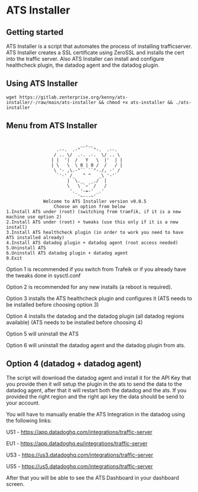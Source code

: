 # ATS Installer

## Getting started

ATS Installer is a script that automates the process of installing trafficserver. ATS Installer creates a SSL certificate using ZeroSSL and installs the cert into the traffic server.
Also ATS Installer can install and configure healthcheck plugin, the datadog agent and the datadog plugin. 
## Using ATS Installer
```
wget https://gitlab.zenterprise.org/kenny/ats-installer/-/raw/main/ats-installer && chmod +x ats-installer && ./ats-installer
```

## Menu from ATS Installer

```

                            __,__
                   .--.  .-"     "-.  .--.
                  / .. \/  .-. .-.  \/ .. \
                 | |  '|  /   Y   \  |'  | |
                 | \   \  \ 0 | 0 /  /   / |
                  \ '- ,\.-"`` ``"-./, -' /
                   `'-' /_   ^ ^   _\ '-'`
                       |  \._   _./  |
                       \   \ `~` /   /
                        '._ '-=-' _.'
                           '~---~'
              Welcome to ATS Installer version v0.0.5
                  Choose an option from below
1.Install ATS under (root) (switching from traefik, if it is a new machine use option 2)
2.Install ATS under (root) + tweaks (use this only if it is a new install)
3.Install ATS healthcheck plugin (in order to work you need to have ATS installed already)
4.Install ATS datadog plugin + datadog agent (root access needed)
5.Uninstall ATS
6.Uninstall ATS datadog plugin + datadog agent
0.Exit
```

Option 1 is recommended if you switch from Trafeik or if you already have the tweaks done in sysctl.conf

Option 2 is recommended for any new installs (a reboot is required).

Option 3 installs the ATS healthcheck plugin and configures it (ATS needs to be installed before choosing option 3)

Option 4 installs the datadog and the datadog plugin (all datadog regions available) (ATS needs to be installed before choosing 4)

Option 5 will uninstall the ATS

Option 6 will uninstall the datadog agent and the datadog plugin from ats.

## Option 4 (datadog + datadog agent)

The script will download the datadog agent and install it for the API Key that you provide then it will setup the plugin in the ats to send the data to the datadog agent, after that it will restart both the datadog and the ats. If you provided the right region and the right api key the data should be send to your account.

You will have to manually enable the ATS Integration in the datadog using the following links:

US1 - https://app.datadoghq.com/integrations/traffic-server

EU1 - https://app.datadoghq.eu/integrations/traffic-server

US3 - https://us3.datadoghq.com/integrations/traffic-server

US5 - https://us5.datadoghq.com/integrations/traffic-server

After that you will be able to see the ATS Dashboard in your dashboard screen.

